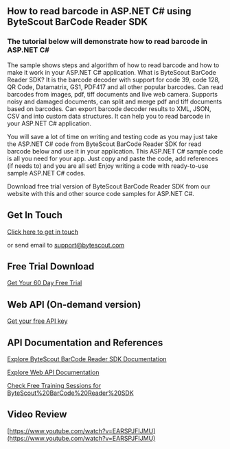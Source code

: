 ## How to read barcode in ASP.NET C# using ByteScout BarCode Reader SDK

### The tutorial below will demonstrate how to read barcode in ASP.NET C#

The sample shows steps and algorithm of how to read barcode and how to make it work in your ASP.NET C# application. What is ByteScout BarCode Reader SDK? It is the barcode decoder with support for code 39, code 128, QR Code, Datamatrix, GS1, PDF417 and all other popular barcodes. Can read barcodes from images, pdf, tiff documents and live web camera. Supports noisy and damaged documents, can split and merge pdf and tiff documents based on barcodes. Can export barcode decoder results to XML, JSON, CSV and into custom data structures. It can help you to read barcode in your ASP.NET C# application.

You will save a lot of time on writing and testing code as you may just take the ASP.NET C# code from ByteScout BarCode Reader SDK for read barcode below and use it in your application. This ASP.NET C# sample code is all you need for your app. Just copy and paste the code, add references (if needs to) and you are all set! Enjoy writing a code with ready-to-use sample ASP.NET C# codes.

Download free trial version of ByteScout BarCode Reader SDK from our website with this and other source code samples for ASP.NET C#.

## Get In Touch

[Click here to get in touch](https://bytescout.zendesk.com/hc/en-us/requests/new?subject=ByteScout%20BarCode%20Reader%20SDK%20Question)

or send email to [support@bytescout.com](mailto:support@bytescout.com?subject=ByteScout%20BarCode%20Reader%20SDK%20Question) 

## Free Trial Download

[Get Your 60 Day Free Trial](https://bytescout.com/download/web-installer?utm_source=github-readme)

## Web API (On-demand version)

[Get your free API key](https://pdf.co/documentation/api?utm_source=github-readme)

## API Documentation and References

[Explore ByteScout BarCode Reader SDK Documentation](https://bytescout.com/documentation/index.html?utm_source=github-readme)

[Explore Web API Documentation](https://pdf.co/documentation/api?utm_source=github-readme)

[Check Free Training Sessions for ByteScout%20BarCode%20Reader%20SDK](https://academy.bytescout.com/)

## Video Review

[https://www.youtube.com/watch?v=EARSPJFIJMU](https://www.youtube.com/watch?v=EARSPJFIJMU)